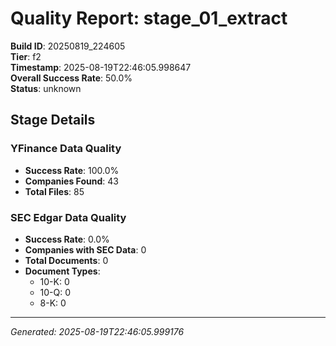 # Quality Report: stage_01_extract

**Build ID**: 20250819_224605  
**Tier**: f2  
**Timestamp**: 2025-08-19T22:46:05.998647  
**Overall Success Rate**: 50.0%  
**Status**: unknown

## Stage Details

### YFinance Data Quality

- **Success Rate**: 100.0%
- **Companies Found**: 43
- **Total Files**: 85

### SEC Edgar Data Quality

- **Success Rate**: 0.0%
- **Companies with SEC Data**: 0
- **Total Documents**: 0
- **Document Types**:
  - 10-K: 0
  - 10-Q: 0
  - 8-K: 0

---
*Generated: 2025-08-19T22:46:05.999176*
